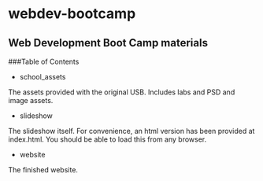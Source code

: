 webdev-bootcamp
===============

Web Development Boot Camp materials
---------------

###Table of Contents

* school_assets

The assets provided with the original USB.  Includes labs and PSD and image assets.

* slideshow

The slideshow itself. For convenience, an html version has been provided at index.html.  You should be able to load this from any browser.

* website

The finished website.

